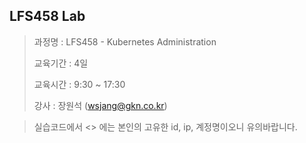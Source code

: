## LFS458 Lab

> 과정명 : LFS458 - Kubernetes Administration
>
> 교육기간 : 4일
>
> 교육시간 : 9:30 ~ 17:30
>
> 강사 : 장원석 (wsjang@gkn.co.kr)


> 실습코드에서 <> 에는 본인의 고유한 id, ip, 계정명이오니 유의바랍니다.

